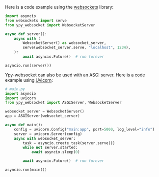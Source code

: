 Here is a code example using the [websockets](https://websockets.readthedocs.io) library:
```py
import asyncio
from websockets import serve
from ypy_websocket import WebsocketServer

async def server():
    async with (
        WebsocketServer() as websocket_server,
        serve(websocket_server.serve, "localhost", 1234),
    ):
        await asyncio.Future()  # run forever

asyncio.run(server())
```
Ypy-websocket can also be used with an [ASGI](https://asgi.readthedocs.io) server. Here is a code example using [Uvicorn](https://www.uvicorn.org):
```py
# main.py
import asyncio
import uvicorn
from ypy_websocket import ASGIServer, WebsocketServer

websocket_server = WebsocketServer()
app = ASGIServer(websocket_server)

async def main():
    config = uvicorn.Config("main:app", port=5000, log_level="info")
    server = uvicorn.Server(config)
    async with websocket_server:
        task = asyncio.create_task(server.serve())
        while not server.started:
            await asyncio.sleep(0)

        await asyncio.Future()  # run forever

asyncio.run(main())
```
